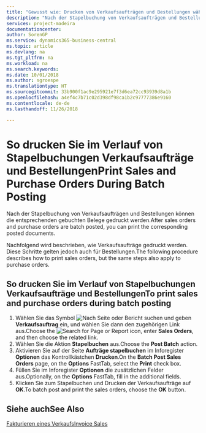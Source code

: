 ```yaml
---
title: "Gewusst wie: Drucken von Verkaufsaufträgen und Bestellungen während der Stapelbuchung."
description: "Nach der Stapelbuchung von Verkaufsaufträgen und Bestellungen können die entsprechenden gebuchten Belege gedruckt werden."
services: project-madeira
documentationcenter: 
author: SorenGP
ms.service: dynamics365-business-central
ms.topic: article
ms.devlang: na
ms.tgt_pltfrm: na
ms.workload: na
ms.search.keywords: 
ms.date: 10/01/2018
ms.author: sgroespe
ms.translationtype: HT
ms.sourcegitcommit: 33b900f1ac9e295921e7f3d6ea72cc93939d8a1b
ms.openlocfilehash: a4ef4c7b71c02d398df98ca1b2c97777386e9160
ms.contentlocale: de-de
ms.lasthandoff: 11/26/2018

---
```

# <a name="print-sales-and-purchase-orders-during-batch-posting"></a><span data-ttu-id="4af24-103">So drucken Sie im Verlauf von Stapelbuchungen Verkaufsaufträge und Bestellungen</span><span class="sxs-lookup"><span data-stu-id="4af24-103">Print Sales and Purchase Orders During Batch Posting</span></span>
<span data-ttu-id="4af24-104">Nach der Stapelbuchung von Verkaufsaufträgen und Bestellungen können die entsprechenden gebuchten Belege gedruckt werden.</span><span class="sxs-lookup"><span data-stu-id="4af24-104">After sales orders and purchase orders are batch posted, you can print the corresponding posted documents.</span></span>  

<span data-ttu-id="4af24-105">Nachfolgend wird beschrieben, wie Verkaufsaufträge gedruckt werden. Diese Schritte gelten jedoch auch für Bestellungen.</span><span class="sxs-lookup"><span data-stu-id="4af24-105">The following procedure describes how to print sales orders, but the same steps also apply to purchase orders.</span></span>  

## <a name="to-print-sales-and-purchase-orders-during-batch-posting"></a><span data-ttu-id="4af24-106">So drucken Sie im Verlauf von Stapelbuchungen Verkaufsaufträge und Bestellungen</span><span class="sxs-lookup"><span data-stu-id="4af24-106">To print sales and purchase orders during batch posting</span></span>  

1.  <span data-ttu-id="4af24-107">Wählen Sie das Symbol ![Nach Seite oder Bericht suchen](../../media/ui-search/search_small.png "Nach Seite oder Bericht suchen") und geben **Verkaufsauftrag** ein, und wählen Sie dann den zugehörigen Link aus.</span><span class="sxs-lookup"><span data-stu-id="4af24-107">Choose the ![Search for Page or Report](../../media/ui-search/search_small.png "Search for Page or Report icon") icon, enter **Sales Orders**, and then choose the related link.</span></span>  
2.  <span data-ttu-id="4af24-108">Wählen Sie die Aktion **Stapelbuchen** aus.</span><span class="sxs-lookup"><span data-stu-id="4af24-108">Choose the **Post Batch** action.</span></span>  
3.  <span data-ttu-id="4af24-109">Aktivieren Sie auf der Seite **Aufträge stapelbuchen** im Inforegister **Optionen** das Kontrollkästchen **Drucken**.</span><span class="sxs-lookup"><span data-stu-id="4af24-109">On the **Batch Post Sales Orders** page, on the **Options** FastTab, select the **Print** check box.</span></span>  
4.  <span data-ttu-id="4af24-110">Füllen Sie im Inforegister **Optionen** die zusätzlichen Felder aus.</span><span class="sxs-lookup"><span data-stu-id="4af24-110">Optionally, on the **Options** FastTab, fill in the additional fields.</span></span>  
5.  <span data-ttu-id="4af24-111">Klicken Sie zum Stapelbuchen und Drucken der Verkaufsaufträge auf **OK**.</span><span class="sxs-lookup"><span data-stu-id="4af24-111">To batch post and print the sales orders, choose the **OK** button.</span></span>  

## <a name="see-also"></a><span data-ttu-id="4af24-112">Siehe auch</span><span class="sxs-lookup"><span data-stu-id="4af24-112">See Also</span></span>  
[<span data-ttu-id="4af24-113">Fakturieren eines Verkaufs</span><span class="sxs-lookup"><span data-stu-id="4af24-113">Invoice Sales</span></span>](../../sales-how-invoice-sales.md)

